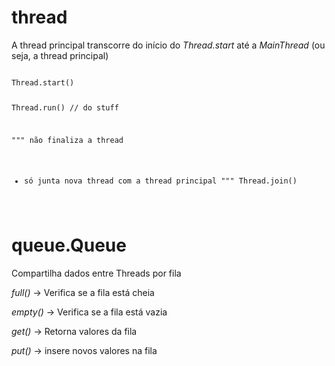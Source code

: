 # thread
A thread principal transcorre do início do
_Thread.start_ até a _MainThread_ (ou seja, a thread principal)

<code>
Thread.start()

Thread.run()
// do stuff

"""
não finaliza a thread 
- só junta nova thread com a thread principal
"""
Thread.join() 
</code>

# queue.Queue

Compartilha dados entre Threads por fila

_full()_ -> Verifica se a fila está cheia

_empty()_ -> Verifica se a fila está vazia

_get()_ -> Retorna valores da fila

_put()_ -> insere novos valores na fila